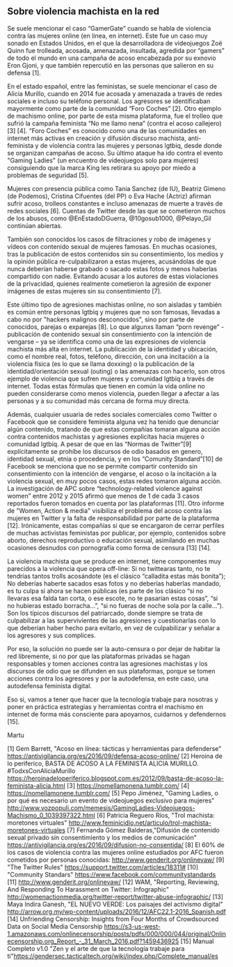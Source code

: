## Sobre violencia machista en la red

Se suele mencionar el caso “GamerGate” cuando se habla de violencia contra las mujeres online (en linea, en internet). Este fue un caso muy sonado en Estados Unidos, en el que la desarrolladora de videojuegos Zoë Quinn fue trolleada, acosada, amenazada, insultada, agredida por “gamers” de todo el mundo en una campaña de acoso encabezada por su exnovio Eron Gjoni, y que también repercutió en las personas que salieron en su defensa [1]. 

En el estado español, entre las feministas, se suele mencionar el caso de Alicia Murillo, cuando en 2014 fue acosada y amenazada a través de redes sociales e incluso su teléfono personal. Los agresores se identificaban mayormente como parte de la comunidad “Foro Coches” [2]. Otro ejemplo de machismo online, por parte de esta misma plataforma, fue el trolleo que sufrió la campaña feminista “No me llamo nena” (contra el acoso callejero) [3] [4]. “Foro Coches” es conocido como una de las comunidades en internet más activas en creación y difusión discurso machista, anti-feminista y de violencia contra las mujeres y personas lgtbiq, desde donde se organizan campañas de acoso. Su último ataque ha ido contra el evento "Gaming Ladies" (un encuentro de videojuegos solo para mujeres) consiguiendo que la marca King les retirara su apoyo por miedo a problemas de seguridad [5].

Mujeres con presencia pública como Tania Sanchez (de IU), Beatriz Gimeno (de Podemos), Cristina Cifuentes (del PP) o Eva Hache (Actriz) afirman sufrir acoso, trolleos constantes e incluso amenazas de muerte a través de redes sociales [6]. Cuentas de Twitter desde las que se cometieron muchos de los abusos, como @EnEstadoDGuerra, @10gosub1000, @Pelayo_Gil continúan abiertas. 

También son conocidos los casos de filtraciones y robo de imágenes y vídeos con contenido sexual de mujeres famosas. En muchas ocasiones, tras la publicación de estos contenidos sin su consentimiento, los medios y la opinión pública re-culpabilizaron a estas mujeres, acusándolas de que nunca deberían haberse grabado o sacado estas fotos y menos haberlas compartido con nadie. Evitando acusar a los autores de estas violaciones de la privacidad, quienes realmente cometieron la agresión de exponer imágenes de estas mujeres sin su consentimiento [7]. 

Este último tipo de agresiones machistas online, no son aisladas y también es común entre personas lgtbiq y mujeres que no son famosas, llevadas a cabo no por "hackers malignos desconocidos", sino por parte de conocidos, parejas o exparejas [8]. Lo que algunxs llaman “porn revenge” - publicación de contenido sexual sin consentimiento con la intención de vengarse – ya se identifica como una de las expresiones de violencia machista más alta en internet. La publicación de la identidad y ubicación, como el nombre real, fotos, teléfono, dirección, con una incitación a la violencia física (es lo que se llama doxxing) o la publicación de la identidad/orientación sexual (outing) o las amenazas con hacerlo, son otros ejemplo de violencia que sufren mujeres y comunidad lgtbiq a través de internet. Todas estas fórmulas que tienen en común la vida online no pueden considerarse como menos violencia, pueden llegar a afectar a las personas y a su comunidad más cercana de forma muy directa. 

Además, cualquier usuaria de redes sociales comerciales como Twitter o Facebook que se considere feminista alguna vez ha tenido que denunciar algún contenido, tratando de que estas compañías tomaran alguna acción contra contenidos machistas y agresiones explicitas hacia mujeres o comunidad lgtbiq. A pesar de que en las “Normas de Twitter”[9] explícitamente se prohíbe los discursos de odio basados en genero, identidad sexual, etnia o procedencia, y en los “Comunity Standard”[10] de Facebook se menciona que no se permite compartir contenido sin consentimiento con la intención de vengarse, el acoso o la incitación a la violencia sexual, en muy pocos casos, estas redes tomaron alguna acción. La investigación de APC sobre “technology-related violence against women” entre 2012 y 2015 afirmó que menos de 1 de cada 3 casos reportados fueron tomados en cuenta por las plataformas [11]. Otro informe de "Women, Action & media" visibiliza el problema del acoso contra las mujeres en Twitter y la falta de responsabilidad por parte de la plataforma [12]. Irónicamente, estas compañías si que se encargaron de cerrar perfiles de muchas activistas feministas por publicar, por ejemplo, contenidos sobre aborto, derechos reproductivo o educación sexual, asimilando en muchas ocasiones desnudos con pornografía como forma de censura [13] [14]. 

La violencia machista que se produce en internet, tiene componentes muy parecidos a la violencia que opera off-line: Si no twittearas tanto, no te tendrías tantos trolls acosándote (es el clásico “calladita estas más bonita”); No deberías haberte sacados esas fotos y no deberías haberlas mandado, es tu culpa si ahora se hacen públicas (es parte de los clásico “si no llevaras esa falda tan corta, o ese escote, no te pasarían estas cosas”, “si no hubieras estado borracha...”, “si no fueras de noche sola por la calle...”). Son los típicos discursos del patriarcado, donde siempre se trata de culpabilizar a las supervivientes de las agresiones y cuestionarlas con lo que deberían haber hecho para evitarlo, en vez de culpabilizar y señalar a los agresores y sus complices. 

Por eso, la solución no puede ser la auto-censura o por dejar de habitar la red libremente, si no por que las plataformas privadas se hagan responsables y tomen acciones contra las agresiones machistas y los discursos de odio que se difunden en sus plataformas, porque se tomen acciones contra los agresores y por la autodefensa, en este caso, una autodefensa feminista digital.

Eso si, vamos a tener que hacer que la tecnología trabaje para nosotras y poner en práctica estrategias y herramientas contra el machismo en internet de forma más consciente para apoyarnos, cuidarnos y defendernos [15]. 

Martu

[1] Gem Barrett, "Acoso en línea: tácticas y herramientas para defenderse" 
https://antivigilancia.org/es/2016/09/defensa-acoso-online/
[2] Heroina de lo periferico, BASTA DE ACOSO A LA FEMINISTA ALICIA MURILLO. #TodxsConAliciaMurillo https://heroinadeloperiferico.blogspot.com.es/2012/09/basta-de-acoso-la-feminista-alicia.html
[3] https://nomellamonena.tumblr.com/
[4] https://nomellamonene.tumblr.com/
[5] Pepo Jiménez, "Gaming Ladies, o por qué es necesario un evento de videojuegos exclusivo para mujeres" http://www.vozpopuli.com/memesis/GamingLadies-Videojuegos-Machismo_0_1039397322.html
[6] Patricia Reguero Ríos, "Trol machista: moretones virtuales" http://www.feminicidio.net/articulo/trol-machista-moretones-virtuales
[7] Fernanda Gómez Balderas,"Difusión de contenido sexual privado sin consentimiento y los medios de comunicación" https://antivigilancia.org/es/2016/09/difusion-no-consentida/
[8] El 60% de los casos de violencia contra las mujeres online estudiados por AFC fueron cometidos por personas conocidas: http://www.genderit.org/onlinevaw/
[9] "The Twitter Rules" https://support.twitter.com/articles/18311# 
[10] "Community Standars" https://www.facebook.com/communitystandards
[11] http://www.genderit.org/onlinevaw/
[12] WAM, "Reporting, Reviewing, And Responding To Harassment on Twitter: Infographic" http://womenactionmedia.org/twitter-report/twitter-abuse-infographic/
[13] Maya Indira Ganesh, "EL NUEVO VERDE: Los paisajes del activismo digital" http://arrow.org.my/wp-content/uploads/2016/12/AFC22.1-2016_Spanish.pdf
[14] Unfriending Censorship: Insights from Four Months of Crowdsourced Data on Social Media Censorship https://s3-us-west-1.amazonaws.com/onlinecensorship/posts/pdfs/000/000/044/original/Onlinecensorship.org_Report_-_31_March_2016.pdf?1459436925
[15] Manual Completo v1.0 "Zen y el arte de que la tecnología trabaje para ti"https://gendersec.tacticaltech.org/wiki/index.php/Complete_manual/es
